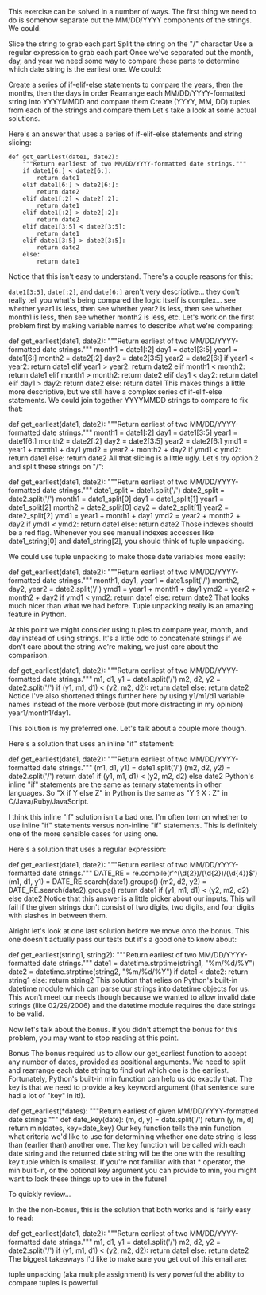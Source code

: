 This exercise can be solved in a number of ways. The first thing we need to do is somehow separate out the MM/DD/YYYY components of the strings. We could:

Slice the string to grab each part
Split the string on the "/" character
Use a regular expression to grab each part
Once we've separated out the month, day, and year we need some way to compare these parts to determine which date string is the earliest one. We could:

Create a series of if-elif-else statements to compare the years, then the months, then the days in order
Rearrange each MM/DD/YYYY-formatted string into YYYYMMDD and compare them
Create (YYYY, MM, DD) tuples from each of the strings and compare them
Let's take a look at some actual solutions.

Here's an answer that uses a series of if-elif-else statements and string slicing:
```
def get_earliest(date1, date2):
    """Return earliest of two MM/DD/YYYY-formatted date strings."""
    if date1[6:] < date2[6:]:
        return date1
    elif date1[6:] > date2[6:]:
        return date2
    elif date1[:2] < date2[:2]:
        return date1
    elif date1[:2] > date2[:2]:
        return date2
    elif date1[3:5] < date2[3:5]:
        return date1
    elif date1[3:5] > date2[3:5]:
        return date2
    else:
        return date1
```
Notice that this isn't easy to understand. There's a couple reasons for this:

`date1[3:5]`, `date[:2]`, and `date[6:]` aren't very descriptive... they don't really tell you what's being compared
the logic itself is complex... see whether year1 is less, then see whether year2 is less, then see whether month1 is less, then see whether month2 is less, etc.
Let's work on the first problem first by making variable names to describe what we're comparing:

def get_earliest(date1, date2):
    """Return earliest of two MM/DD/YYYY-formatted date strings."""
    month1 = date1[:2]
    day1 = date1[3:5]
    year1 = date1[6:]
    month2 = date2[:2]
    day2 = date2[3:5]
    year2 = date2[6:]
    if year1 < year2:
        return date1
    elif year1 > year2:
        return date2
    elif month1 < month2:
        return date1
    elif month1 > month2:
        return date2
    elif day1 < day2:
        return date1
    elif day1 > day2:
        return date2
    else:
        return date1
This makes things a little more descriptive, but we still have a complex series of if-elif-else statements. We could join together YYYYMMDD strings to compare to fix that:

def get_earliest(date1, date2):
    """Return earliest of two MM/DD/YYYY-formatted date strings."""
    month1 = date1[:2]
    day1 = date1[3:5]
    year1 = date1[6:]
    month2 = date2[:2]
    day2 = date2[3:5]
    year2 = date2[6:]
    ymd1 = year1 + month1 + day1
    ymd2 = year2 + month2 + day2
    if ymd1 < ymd2:
        return date1
    else:
        return date2
All that slicing is a little ugly. Let's try option 2 and split these strings on "/":

def get_earliest(date1, date2):
    """Return earliest of two MM/DD/YYYY-formatted date strings."""
    date1_split = date1.split('/')
    date2_split = date2.split('/')
    month1 = date1_split[0]
    day1 = date1_split[1]
    year1 = date1_split[2]
    month2 = date2_split[0]
    day2 = date2_split[1]
    year2 = date2_split[2]
    ymd1 = year1 + month1 + day1
    ymd2 = year2 + month2 + day2
    if ymd1 < ymd2:
        return date1
    else:
        return date2
Those indexes should be a red flag. Whenever you see manual indexes accesses like date1_string[0] and date1_string[2], you should think of tuple unpacking.

We could use tuple unpacking to make those date variables more easily:

def get_earliest(date1, date2):
    """Return earliest of two MM/DD/YYYY-formatted date strings."""
    month1, day1, year1 = date1.split('/')
    month2, day2, year2 = date2.split('/')
    ymd1 = year1 + month1 + day1
    ymd2 = year2 + month2 + day2
    if ymd1 < ymd2:
        return date1
    else:
        return date2
That looks much nicer than what we had before. Tuple unpacking really is an amazing feature in Python.

At this point we might consider using tuples to compare year, month, and day instead of using strings. It's a little odd to concatenate strings if we don't care about the string we're making, we just care about the comparison.

def get_earliest(date1, date2):
    """Return earliest of two MM/DD/YYYY-formatted date strings."""
    m1, d1, y1 = date1.split('/')
    m2, d2, y2 = date2.split('/')
    if (y1, m1, d1) < (y2, m2, d2):
        return date1
    else:
        return date2
Notice I've also shortened things further here by using y1/m1/d1 variable names instead of the more verbose (but more distracting in my opinion) year1/month1/day1.

This solution is my preferred one. Let's talk about a couple more though.

Here's a solution that uses an inline "if" statement:

def get_earliest(date1, date2):
    """Return earliest of two MM/DD/YYYY-formatted date strings."""
    (m1, d1, y1) = date1.split('/')
    (m2, d2, y2) = date2.split('/')
    return date1 if (y1, m1, d1) < (y2, m2, d2) else date2
Python's inline "if" statements are the same as ternary statements in other languages. So "X if Y else Z" in Python is the same as "Y ? X : Z" in C/Java/Ruby/JavaScript.

I think this inline "if" solution isn't a bad one. I'm often torn on whether to use inline "if" statements versus non-inline "if" statements. This is definitely one of the more sensible cases for using one.

Here's a solution that uses a regular expression:

def get_earliest(date1, date2):
    """Return earliest of two MM/DD/YYYY-formatted date strings."""
    DATE_RE = re.compile(r'^(\d{2})/(\d{2})/(\d{4})$')
    (m1, d1, y1) = DATE_RE.search(date1).groups()
    (m2, d2, y2) = DATE_RE.search(date2).groups()
    return date1 if (y1, m1, d1) < (y2, m2, d2) else date2
Notice that this answer is a little picker about our inputs. This will fail if the given strings don't consist of two digits, two digits, and four digits with slashes in between them.

Alright let's look at one last solution before we move onto the bonus. This one doesn't actually pass our tests but it's a good one to know about:

def get_earliest(string1, string2):
    """Return earliest of two MM/DD/YYYY-formatted date strings."""
    date1 = datetime.strptime(string1, "%m/%d/%Y")
    date2 = datetime.strptime(string2, "%m/%d/%Y")
    if date1 < date2:
        return string1
    else:
        return string2
This solution that relies on Python's built-in datetime module which can parse our strings into datetime objects for us. This won't meet our needs though because we wanted to allow invalid date strings (like 02/29/2006) and the datetime module requires the date strings to be valid.

Now let's talk about the bonus. If you didn't attempt the bonus for this problem, you may want to stop reading at this point.

Bonus
The bonus required us to allow our get_earliest function to accept any number of dates, provided as positional arguments. We need to split and rearrange each date string to find out which one is the earliest. Fortunately, Python's built-in min function can help us do exactly that. The key is that we need to provide a key keyword argument (that sentence sure had a lot of "key" in it!).

def get_earliest(*dates):
    """Return earliest of given MM/DD/YYYY-formatted date strings."""
    def date_key(date):
        (m, d, y) = date.split('/')
        return (y, m, d)
    return min(dates, key=date_key)
Our key function tells the min function what criteria we'd like to use for determining whether one date string is less than (earlier than) another one. The key function will be called with each date string and the returned date string will be the one with the resulting key tuple which is smallest. If you're not familiar with that * operator, the min built-in, or the optional key argument you can provide to min, you might want to look these things up to use in the future!

To quickly review...

In the the non-bonus, this is the solution that both works and is fairly easy to read:

def get_earliest(date1, date2):
    """Return earliest of two MM/DD/YYYY-formatted date strings."""
    m1, d1, y1 = date1.split('/')
    m2, d2, y2 = date2.split('/')
    if (y1, m1, d1) < (y2, m2, d2):
        return date1
    else:
        return date2
The biggest takeaways I'd like to make sure you get out of this email are:

tuple unpacking (aka multiple assignment) is very powerful
the ability to compare tuples is powerful